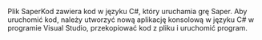 Plik SaperKod zawiera kod w języku C#, który uruchamia grę Saper. Aby uruchomić kod, należy utworzyć nową aplikację konsolową w języku C# w programie Visual Studio, przekopiować kod z pliku i uruchomić program.
